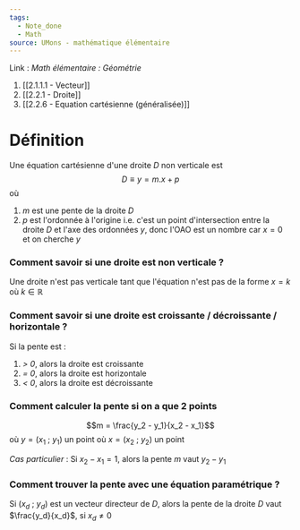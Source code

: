 ```yaml
---
tags:
  - Note_done
  - Math
source: UMons - mathématique élémentaire
---
```


Link : 
_Math élémentaire : Géométrie_
1. [[2.1.1.1 - Vecteur]]
2. [[2.2.1 - Droite]]
3. [[2.2.6 - Equation cartésienne (généralisée)]]

# Définition
Une équation cartésienne d'une droite $D$ non verticale est $$D ≡ y = m.x + p$$ où 
1. $m$ est une pente de la droite $D$
2. $p$ est l'ordonnée à l'origine i.e. c'est un point d'intersection entre la droite $D$ et l'axe des ordonnées $y$, donc l'OAO est un nombre car $x = 0$ et on cherche $y$

### Comment savoir si une droite est non verticale ?
Une droite n'est pas verticale tant que l'équation n'est pas de la forme $x = k$ où $k ∈ ℝ$

### Comment savoir si une droite est croissante / décroissante / horizontale ?
Si la pente est :
1. _> 0_, alors la droite est croissante
2. _= 0_, alors la droite est horizontale
3. _< 0_, alors la droite est décroissante

### Comment calculer la pente si on a que 2 points
$$m = \frac{y_2 - y_1}{x_2 - x_1}$$
où $y = (x_1\ ;\ y_1)$ un point
où $x =(x_2\ ;\ y_2)$ un point

_Cas particulier_ :
Si $x_2 - x_1 = 1$, alors la pente $m$ vaut $y_2 - y_1$

### Comment trouver la pente avec une équation paramétrique ?
Si $(x_d\ ;\ y_d)$ est un vecteur directeur de $D$, alors la pente de la droite $D$ vaut $\frac{y_d}{x_d}$, si $x_d \neq 0$

